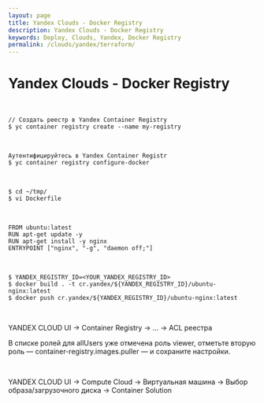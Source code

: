```yaml
---
layout: page
title: Yandex Clouds - Docker Registry
description: Yandex Clouds - Docker Registry
keywords: Deploy, Clouds, Yandex, Docker Registry
permalink: /clouds/yandex/terraform/
---
```


# Yandex Clouds - Docker Registry

<br/>

```
// Создать реестр в Yandex Container Registry
$ yc container registry create --name my-registry
```

<br/>

```
Аутентифицируйтесь в Yandex Container Registr
$ yc container registry configure-docker
```

<br/>

```
$ cd ~/tmp/
$ vi Dockerfile
```

<br/>

```
FROM ubuntu:latest
RUN apt-get update -y
RUN apt-get install -y nginx
ENTRYPOINT ["nginx", "-g", "daemon off;"]
```

<br/>

```
$ YANDEX_REGISTRY_ID=<YOUR_YANDEX_REGISTRY_ID>
$ docker build . -t cr.yandex/${YANDEX_REGISTRY_ID}/ubuntu-nginx:latest
$ docker push cr.yandex/${YANDEX_REGISTRY_ID}/ubuntu-nginx:latest
```

<br/>

YANDEX CLOUD UI -> Container Registry -> ... -> ACL реестра

В списке ролей для allUsers уже отмечена роль viewer, отметьте вторую роль — container-registry.images.puller — и сохраните настройки.

<br/>

YANDEX CLOUD UI -> Compute Cloud -> Виртуальная машина -> Выбор образа/загрузочного диска -> Container Solution
